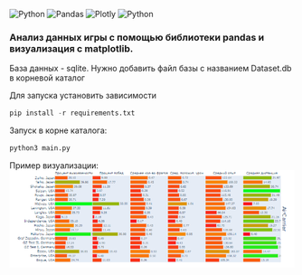 ![Python](https://img.shields.io/badge/python-3670A0?style=for-the-badge&logo=python&logoColor=ffdd54)
![Pandas](https://img.shields.io/badge/pandas-%23150458.svg?style=for-the-badge&logo=pandas&logoColor=white)
![Plotly](https://img.shields.io/badge/Plotly-%233F4F75.svg?style=for-the-badge&logo=plotly&logoColor=white)
![Python](https://img.shields.io/badge/celery-2F4F4F?style=for-the-badge&logo=celery&logoColor=37814A)
### Анализ данных игры с помощью библиотеки pandas и визуализация c matplotlib.
База данных - sqlite.
Нужно добавить файл базы с названием Dataset.db в корневой каталог 

Для запуска установить зависимости 
```python
pip install -r requirements.txt
```
Запуск в корне каталога:
```python
python3 main.py
```


Пример визуализации:
![](img.png)
